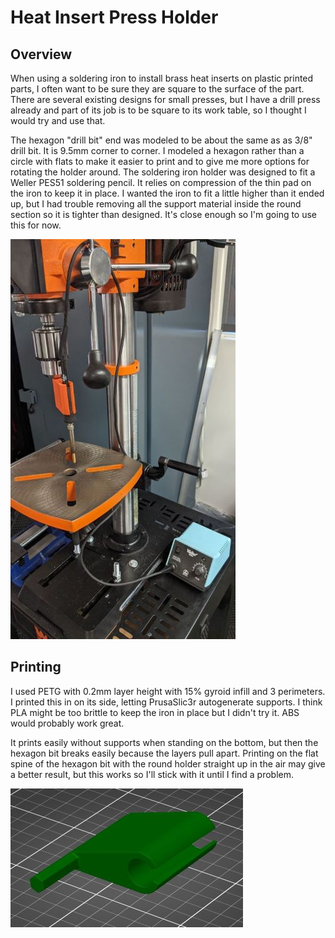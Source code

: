 Heat Insert Press Holder
==================


## Overview
When using a soldering iron to install brass heat inserts on plastic printed parts, I often want to be sure they are square to the surface of the part. There are several existing designs for small presses, but I have a drill press already and part of its job is to be square to its work table, so I thought I would try and use that. 

The hexagon "drill bit" end was modeled to be about the same as as 3/8" drill bit. It is 9.5mm corner to corner. I modeled a hexagon rather than a circle with flats to make it easier to print and to give me more options for rotating the holder around. The soldering iron holder was designed to fit a Weller PES51 soldering pencil. It relies on compression of the thin pad on the iron to keep it in place. I wanted the iron to fit a little higher than it ended up, but I had trouble removing all the support material inside the round section so it is tighter than designed. It's close enough so I'm going to use this for now.

![Installed](insert_holder_installed.jpg)

## Printing
I used PETG with 0.2mm layer height with 15% gyroid infill and 3 perimeters. I printed this in on its side, letting PrusaSlic3r autogenerate supports. I think PLA might be too brittle to keep the iron in place but I didn't try it. ABS would probably work great.   

It prints easily without supports when standing on the bottom, but then the hexagon bit breaks easily because the layers pull apart. Printing on the flat spine of the hexagon bit with the round holder straight up in the air may give a better result, but this works so I'll stick with it until I find a problem.

![Slicer](sliced_on_side.jpg)
